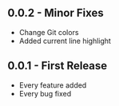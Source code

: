 ## 0.0.2 - Minor Fixes
* Change Git colors
* Added current line highlight

## 0.0.1 - First Release
* Every feature added
* Every bug fixed
